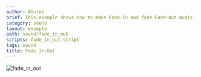 ```yaml
---
author: AGulev
brief: This example shows how to make Fade-In and fade Fade-Out music.
category: sound
layout: example
path: sound/fade_in_out
scripts: fade_in_out.script
tags: sound
title: Fade In-Out
---
```



![fade_in_out](fade_in_out.jpg)
